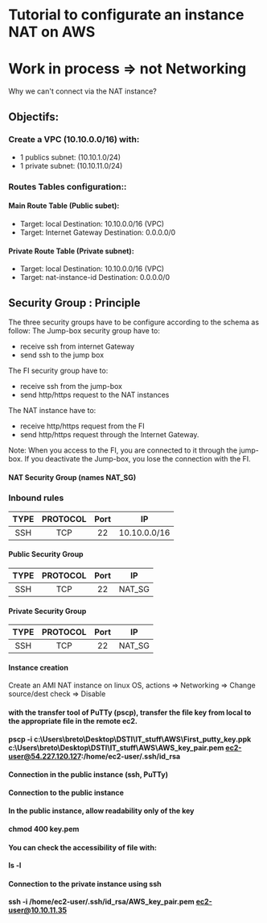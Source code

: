 Tutorial to configurate an instance NAT on AWS
===================================
# Work in process => not Networking  

Why we can't connect via the NAT instance?


## Objectifs:
### Create a VPC (10.10.0.0/16) with:
  - 1 publics subnet: (10.10.1.0/24)
  - 1 private subnet: (10.10.11.0/24)

### Routes Tables configuration::
#### Main Route Table (Public subet):
  - Target: local              Destination: 10.10.0.0/16 (VPC)
  - Target: Internet Gateway   Destination: 0.0.0.0/0

#### Private Route Table (Private subnet):
  - Target: local             Destination: 10.10.0.0/16 (VPC)
  - Target: nat-instance-id   Destination: 0.0.0.0/0


## Security Group : Principle
The three security groups have to be configure according to the schema as follow:
The Jump-box security group have to:
  - receive ssh from internet Gateway
  - send ssh to the jump box

The FI security group have to:
  - receive ssh from the jump-box
  - send http/https request to the NAT instances

The NAT instance have to:
  - receive http/https request from the FI
  - send http/https request through the Internet Gateway.

Note: When you access to the FI, you are connected to it through the jump-box. If you deactivate the Jump-box, you lose the connection with the FI.

#### NAT Security Group (names NAT_SG)
### Inbound rules
|TYPE |PROTOCOL|Port|IP|  
|:-----:|:--------:|:------:|:-------------:|  
|SSH|TCP|22|10.10.0.0/16 |  

#### Public Security Group
|TYPE |PROTOCOL|Port|IP|  
|:-----:|:--------:|:------:|:-------------:|  
|SSH|TCP|22|NAT_SG |  

#### Private Security Group
|TYPE |PROTOCOL|Port|IP|  
|:-----:|:--------:|:------:|:-------------:|  
|SSH|TCP|22|NAT_SG |  

#### Instance creation
Create an AMI NAT  instance on linux OS, actions => Networking => Change source/dest check => Disable


#### with the transfer tool of PuTTy (pscp), transfer the file key from local to the appropriate <b>file<b> in the remote ec2.
pscp -i c:\Users\breto\Desktop\DSTI\IT_stuff\AWS\First_putty_key.ppk c:\Users\breto\Desktop\DSTI\IT_stuff\AWS\AWS_key_pair.pem ec2-user@54.227.120.127:/home/ec2-user/.ssh/id_rsa


#### Connection in the public instance (ssh, PuTTy)
Connection to the public instance


#### In the public instance, allow readability only of the key
chmod 400 key.pem  

#### You can check the accessibility of file with:
ls -l

#### Connection to the private instance using ssh
ssh -i /home/ec2-user/.ssh/id_rsa/AWS_key_pair.pem ec2-user@10.10.11.35
